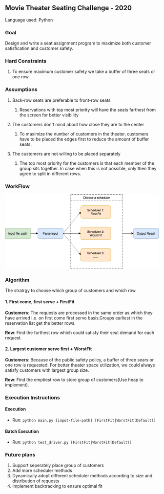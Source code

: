 ## Movie Theater Seating Challenge - 2020

Language used: Python

### Goal

Design and write a seat assignment program to maximize both customer satisfication and customer safety.

### Hard Constraints

1. To ensure maximum customer safety we take a buffer of three seats or one row

### Assumptions

1. Back-row seats are preferable to front-row seats

   1. Reservations with top most priority will have the seats farthest from the screen for better visibility 

2. The customers don't mind about how close they are to the center

   1. To maximize the number of customers in the theater, customers have to be placed the edges first to reduce the amount of buffer seats.

3. The customers are not willing to be placed separately

   1. The top most priority for the customers is that each member of the group sits together. In case when this is not possible, only then they agree to split in different rows.

### WorkFlow

![workflow](workflow.png)

### Algorithm

The stratrgy to choose which group of customers and which row.

#### 1. First come, first serve + FirstFit

**Customers**: The requests are processed in the same order as which they have arrived i.e. on first come first serve basis.Groups earliest in the reservation list get the better rows.

**Row**: Find the furthest row which could satisfy their seat demand for each request.

#### 2. Largest customer serve first + WorstFit

**Customers**: Because of the public safety policy, a buffer of three sears or one row is requested. For better theater space utilization, we could always satisfy customers with largest group size.

**Row**: Find the emptiest row to store group of customers(Use heap to implement).

### Execution Instructions

#### Execution

- Run: `python main.py [input-file-path] [FirstFit|WorstFit(Default)]`

#### Batch Execution

- Run: `python test_driver.py [FirstFit|WorstFit(Default)]` 

### Future plans

1. Support seperately place group of customers
2. Add more scheduler methods
3. Dynamically adopt different scheduler methods according to size and distribution of requests
4. Implement backtracking to ensure optimal fit